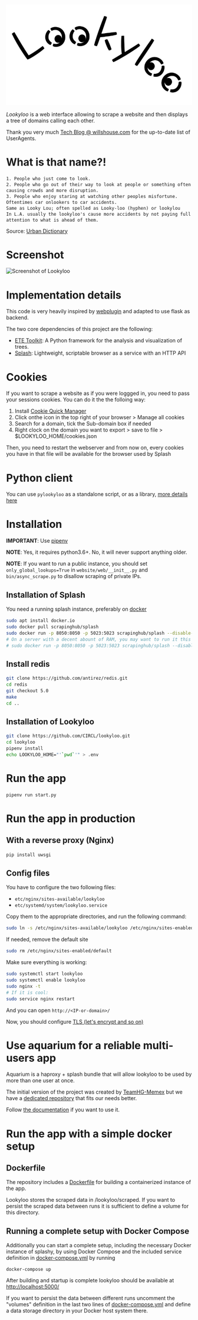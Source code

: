 ![Lookyloo icon](website/web/static/lookyloo.jpeg)

*Lookyloo* is a web interface allowing to scrape a website and then displays a
tree of domains calling each other.

Thank you very much [Tech Blog @ willshouse.com](https://techblog.willshouse.com/2012/01/03/most-common-user-agents/)
for the up-to-date list of UserAgents.

# What is that name?!


```
1. People who just come to look.
2. People who go out of their way to look at people or something often causing crowds and more disruption.
3. People who enjoy staring at watching other peoples misfortune. Oftentimes car onlookers to car accidents.
Same as Looky Lou; often spelled as Looky-loo (hyphen) or lookylou
In L.A. usually the lookyloo's cause more accidents by not paying full attention to what is ahead of them.
```

Source: [Urban Dictionary](https://www.urbandictionary.com/define.php?term=lookyloo)

# Screenshot

![Screenshot of Lookyloo](doc/example.png)

# Implementation details

This code is very heavily inspired by [webplugin](https://github.com/etetoolkit/webplugin) and adapted to use flask as backend.

The two core dependencies of this project are the following:

* [ETE Toolkit](http://etetoolkit.org/): A Python framework for the analysis and visualization of trees.
* [Splash](https://splash.readthedocs.io/en/stable/): Lightweight, scriptable browser as a service with an HTTP API

# Cookies

If you want to scrape a website as if you were loggged in, you need to pass your sessions cookies.
You can do it the the folloing way:

1. Install [Cookie Quick Manager](https://addons.mozilla.org/en-US/firefox/addon/cookie-quick-manager/)
2. Click onthe icon in the top right of your browser > Manage all cookies
3. Search for a domain, tick the Sub-domain box if needed
4. Right clock on the domain you want to export > save to file > $LOOKYLOO_HOME/cookies.json

Then, you need to restart the webserver and from now on, every cookies you have in that file will be available for the browser used by Splash

# Python client

You can use `pylookyloo` as a standalone script, or as a library, [more details here](https://github.com/CIRCL/lookyloo/tree/master/client)

# Installation

**IMPORTANT**: Use [pipenv](https://pipenv.readthedocs.io/en/latest/)

**NOTE**: Yes, it requires python3.6+. No, it will never support anything older.

**NOTE**: If you want to run a public instance, you should set `only_global_lookups=True`
in `website/web/__init__.py` and `bin/async_scrape.py` to disallow scraping of private IPs.

## Installation of Splash

You need a running splash instance, preferably on [docker](https://splash.readthedocs.io/en/stable/install.html)

```bash
sudo apt install docker.io
sudo docker pull scrapinghub/splash
sudo docker run -p 8050:8050 -p 5023:5023 scrapinghub/splash --disable-ui --disable-lua --disable-browser-caches
# On a server with a decent abount of RAM, you may want to run it this way:
# sudo docker run -p 8050:8050 -p 5023:5023 scrapinghub/splash --disable-ui -s 100 --disable-lua -m 50000 --disable-browser-caches
```

## Install redis

```bash
git clone https://github.com/antirez/redis.git
cd redis
git checkout 5.0
make
cd ..
```

## Installation of Lookyloo

```bash
git clone https://github.com/CIRCL/lookyloo.git
cd lookyloo
pipenv install
echo LOOKYLOO_HOME="'`pwd`'" > .env
```

# Run the app

```bash
pipenv run start.py
```

# Run the app in production

## With a reverse proxy (Nginx)

```bash
pip install uwsgi
```

## Config files

You have to configure the two following files:

* `etc/nginx/sites-available/lookyloo`
* `etc/systemd/system/lookyloo.service`

Copy them to the appropriate directories, and run the following command:
```bash
sudo ln -s /etc/nginx/sites-available/lookyloo /etc/nginx/sites-enabled
```

If needed, remove the default site
```bash
sudo rm /etc/nginx/sites-enabled/default
```

Make sure everything is working:

```bash
sudo systemctl start lookyloo
sudo systemctl enable lookyloo
sudo nginx -t
# If it is cool:
sudo service nginx restart
```

And you can open ```http://<IP-or-domain>/```

Now, you should configure [TLS (let's encrypt and so on)](https://www.digitalocean.com/community/tutorials/how-to-secure-nginx-with-let-s-encrypt-on-ubuntu-16-04)

# Use aquarium for a reliable multi-users app

Aquarium is a haproxy + splash bundle that will allow lookyloo to be used by more than one user at once.

The initial version of the project was created by [TeamHG-Memex](https://github.com/TeamHG-Memex/aquarium) but
we have a [dedicated repository](https://github.com/circl/aquarium) that fits our needs better.

Follow [the documentation](https://github.com/CIRCL/aquarium/blob/master/README.rst) if you want to use it.


# Run the app with a simple docker setup

## Dockerfile
The repository includes a [Dockerfile](Dockerfile) for building a containerized instance of the app.

Lookyloo stores the scraped data in /lookyloo/scraped. If you want to persist the scraped data between runs it is sufficient to define a volume for this directory.

## Running a complete setup with Docker Compose
Additionally you can start a complete setup, including the necessary Docker instance of splashy, by using
Docker Compose and the included service definition in [docker-compose.yml](docker-compose.yml) by running

```
docker-compose up
```

After building and startup is complete lookyloo should be available at [http://localhost:5000/](http://localhost:5000/)

If you want to persist the data between different runs uncomment  the "volumes" definition in the last two lines of
[docker-compose.yml](docker-compose.yml) and define a data storage directory in your Docker host system there.
